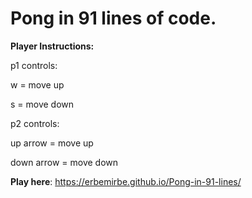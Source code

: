 # Pong in 91 lines of code.


**Player Instructions:**

p1 controls:

&#9;w = move up
  
&#9;s = move down
  
p2 controls:

&#9;up arrow = move up
  
&#9;down arrow = move down


**Play here**: https://erbemirbe.github.io/Pong-in-91-lines/
